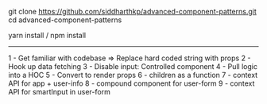 git clone https://github.com/siddharthkp/advanced-component-patterns.git
cd advanced-component-patterns

yarn install / npm install

---

1 - Get familiar with codebase => Replace hard coded string with props
2 - Hook up data fetching
3 - Disable input: Controlled component
4 - Pull logic into a HOC
5 - Convert to render props
6 - children as a function
7 - context API for app + user-info
8 - compound component for user-form
9 - context API for smartInput in user-form
